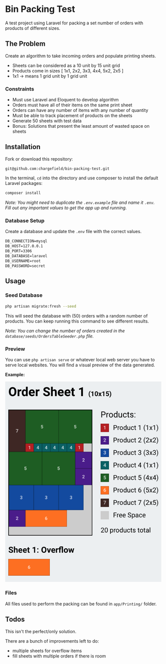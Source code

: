 # Bin Packing Test

A test project using Laravel for packing a set number of orders with products of different sizes.

## The Problem

Create an algorithm to take incoming orders and populate printing sheets.

-   Sheets can be considered as a 10 unit by 15 unit grid
-   Products come in sizes [ 1x1, 2x2, 3x3, 4x4, 5x2, 2x5 ]
-   1x1 -> means 1 grid unit by 1 grid unit

### Constraints

-   Must use Laravel and Eloquent to develop algorithm
-   Orders must have all of their items on the same print sheet
-   Orders can have any number of items with any number of quantity
-   Must be able to track placement of products on the sheets
-   Generate 50 sheets with test data
-   Bonus: Solutions that present the least amount of wasted space on sheets

## Installation

Fork or download this repository:

```
git@github.com:chargefield/bin-packing-test.git
```

In the terminal, `cd` into the directory and use composer to install the default Laravel packages:

```bash
composer install
```

_Note: You might need to duplicate the `.env.example` file and name it `.env`. Fill out any important values to get the app up and running._

### Database Setup

Create a database and update the `.env` file with the correct values.

```
DB_CONNECTION=mysql
DB_HOST=127.0.0.1
DB_PORT=3306
DB_DATABASE=laravel
DB_USERNAME=root
DB_PASSWORD=secret
```

## Usage

### Seed Database

```bash
php artisan migrate:fresh --seed
```

This will seed the database with (50) orders with a random number of products. You can keep running this command to see different results.

_Note: You can change the number of orders created in the `database/seeds/OrdersTableSeeder.php` file._

### Preview

You can use `php artisan serve` or whatever local web server you have to serve local websites. You will find a visual preview of the data generated.

**Example:**

![Screenshot](https://github.com/chargefield/bin-packing-test/blob/master/screenshot.png?raw=true)

### Files

All files used to perform the packing can be found in `app/Printing/` folder.

## Todos

This isn't the perfect/only solution.

There are a bunch of improvements left to do:

-   multiple sheets for overflow items
-   fill sheets with multiple orders if there is room
